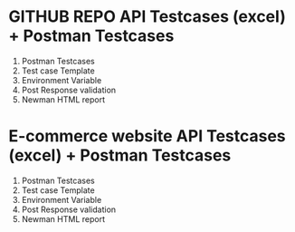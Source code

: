 <h1>GITHUB REPO API Testcases (excel) + Postman Testcases</h1>

1. Postman Testcases
2. Test case Template
3. Environment Variable
4. Post Response validation
5. Newman HTML report

<h1>E-commerce website API Testcases (excel) + Postman Testcases</h1>

1. Postman Testcases
2. Test case Template
3. Environment Variable
4. Post Response validation
5. Newman HTML report
